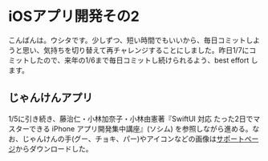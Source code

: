 # iOSアプリ開発その2
こんばんは。ウシタです。少しずつ、短い時間でもいいから、毎日コミットしようと思い、気持ちを切り替えて再チャレンジすることにしました。昨日1/7にコミットしたので、来年の1/6まで毎日コミットし続けられるよう、best effort します。

## じゃんけんアプリ
1/5に引き続き、藤治仁・小林加奈子・小林由憲著『SwiftUI 対応 たった2日でマスターできる iPhone アプリ開発集中講座』(ソシム) を参照しながら進める。なお、じゃんけんの手(グー、チョキ、パー)やアイコンなどの画像は[サポートページ](https://blog.code-candy.com/swiftbook2023/)からダウンロードした。

